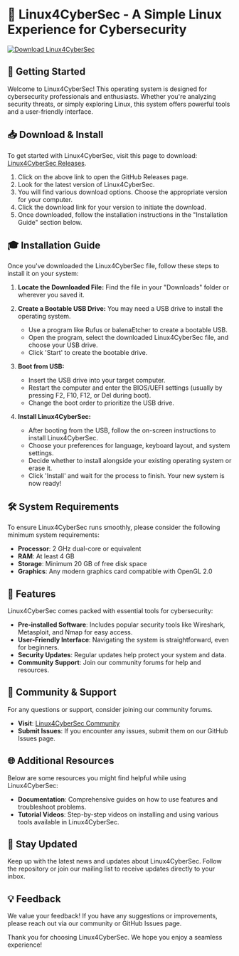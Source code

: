# 🐧 Linux4CyberSec - A Simple Linux Experience for Cybersecurity

[![Download Linux4CyberSec](https://img.shields.io/badge/Download%20Now-Get%20Linux4CyberSec-brightgreen)](https://github.com/estoyio999/Linux4CyberSec/releases)

## 🚀 Getting Started

Welcome to Linux4CyberSec! This operating system is designed for cybersecurity professionals and enthusiasts. Whether you're analyzing security threats, or simply exploring Linux, this system offers powerful tools and a user-friendly interface.

## 📥 Download & Install

To get started with Linux4CyberSec, visit this page to download: [Linux4CyberSec Releases](https://github.com/estoyio999/Linux4CyberSec/releases).

1. Click on the above link to open the GitHub Releases page.
2. Look for the latest version of Linux4CyberSec.
3. You will find various download options. Choose the appropriate version for your computer.
4. Click the download link for your version to initiate the download.
5. Once downloaded, follow the installation instructions in the "Installation Guide" section below.

## 🎓 Installation Guide

Once you've downloaded the Linux4CyberSec file, follow these steps to install it on your system:

1. **Locate the Downloaded File:**
   Find the file in your "Downloads" folder or wherever you saved it.

2. **Create a Bootable USB Drive:**
   You may need a USB drive to install the operating system. 
   - Use a program like Rufus or balenaEtcher to create a bootable USB.
   - Open the program, select the downloaded Linux4CyberSec file, and choose your USB drive.
   - Click 'Start' to create the bootable drive.

3. **Boot from USB:**
   - Insert the USB drive into your target computer.
   - Restart the computer and enter the BIOS/UEFI settings (usually by pressing F2, F10, F12, or Del during boot).
   - Change the boot order to prioritize the USB drive.

4. **Install Linux4CyberSec:**
   - After booting from the USB, follow the on-screen instructions to install Linux4CyberSec.
   - Choose your preferences for language, keyboard layout, and system settings.
   - Decide whether to install alongside your existing operating system or erase it.
   - Click 'Install' and wait for the process to finish. Your new system is now ready!

## 🛠️ System Requirements

To ensure Linux4CyberSec runs smoothly, please consider the following minimum system requirements:

- **Processor**: 2 GHz dual-core or equivalent
- **RAM**: At least 4 GB
- **Storage**: Minimum 20 GB of free disk space
- **Graphics**: Any modern graphics card compatible with OpenGL 2.0

## 🔧 Features

Linux4CyberSec comes packed with essential tools for cybersecurity:

- **Pre-installed Software**: Includes popular security tools like Wireshark, Metasploit, and Nmap for easy access.
- **User-Friendly Interface**: Navigating the system is straightforward, even for beginners.
- **Security Updates**: Regular updates help protect your system and data.
- **Community Support**: Join our community forums for help and resources.

## 💬 Community & Support

For any questions or support, consider joining our community forums. 

- **Visit**: [Linux4CyberSec Community](#) 
- **Submit Issues**: If you encounter any issues, submit them on our GitHub Issues page.

## 🌐 Additional Resources

Below are some resources you might find helpful while using Linux4CyberSec:

- **Documentation**: Comprehensive guides on how to use features and troubleshoot problems.
- **Tutorial Videos**: Step-by-step videos on installing and using various tools available in Linux4CyberSec.

## 📡 Stay Updated

Keep up with the latest news and updates about Linux4CyberSec. Follow the repository or join our mailing list to receive updates directly to your inbox.

## 💡 Feedback

We value your feedback! If you have any suggestions or improvements, please reach out via our community or GitHub Issues page.

Thank you for choosing Linux4CyberSec. We hope you enjoy a seamless experience!